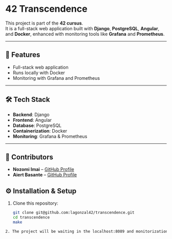 # 42 Transcendence

This project is part of the **42 cursus**.  
It is a full-stack web application built with **Django**, **PostgreSQL**, **Angular**, and **Docker**, enhanced with monitoring tools like **Grafana** and **Prometheus**.  

---

## 🚀 Features
- Full-stack web application
- Runs locally with Docker
- Monitoring with Grafana and Prometheus

---

## 🛠️ Tech Stack
- **Backend**: Django  
- **Frontend**: Angular  
- **Database**: PostgreSQL  
- **Containerization**: Docker  
- **Monitoring**: Grafana & Prometheus  

---

## 👥 Contributors

- **Nozomi Imai** – [GitHub Profile](https://github.com/inozo22)  
- **Aiert Basante** – [GitHub Profile](https://github.com/otxobot)

## ⚙️ Installation & Setup

1. Clone this repository:
   ```bash
   git clone git@github.com:lagonzal42/transcendence.git
   cd transcendence
   make
  ```bash
2. The project will be waiting in the localhost:8089 and monitorization in localhost:8090

